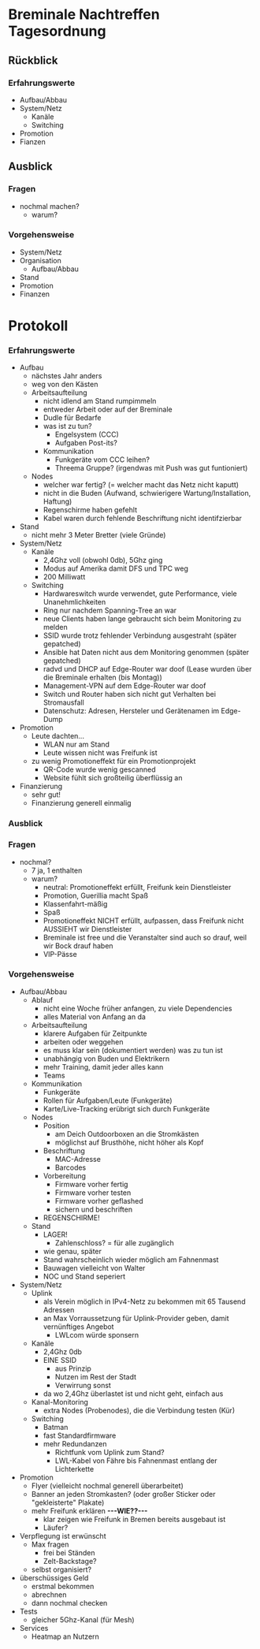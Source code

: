 # Breminale Nachtreffen Tagesordnung

## Rückblick
### Erfahrungswerte
* Aufbau/Abbau
* System/Netz
  * Kanäle
  * Switching
* Promotion
* Fianzen

## Ausblick
### Fragen
* nochmal machen?
  * warum?

### Vorgehensweise
* System/Netz
* Organisation
  * Aufbau/Abbau
* Stand
* Promotion
* Finanzen

# Protokoll
### Erfahrungswerte
* Aufbau
  * nächstes Jahr anders
  * weg von den Kästen
  * Arbeitsaufteilung
      * nicht idlend am Stand rumpimmeln
      * entweder Arbeit oder auf der Breminale
      * Dudle für Bedarfe
      * was ist zu tun?
          * Engelsystem (CCC)
          * Aufgaben Post-its?
      * Kommunikation
          * Funkgeräte vom CCC leihen?
          * Threema Gruppe? (irgendwas mit Push was gut funtioniert)
  * Nodes
      * welcher war fertig? (= welcher macht das Netz nicht kaputt)
      * nicht in die Buden (Aufwand, schwierigere Wartung/Installation, Haftung)
      * Regenschirme haben gefehlt
      * Kabel waren durch fehlende Beschriftung nicht identifzierbar
* Stand
  * nicht mehr 3 Meter Bretter (viele Gründe)
* System/Netz
  * Kanäle
      * 2,4Ghz voll (obwohl 0db), 5Ghz ging
      * Modus auf Amerika damit DFS und TPC weg
      * 200 Milliwatt
  * Switching
      * Hardwareswitch wurde verwendet, gute Performance, viele Unanehmlichkeiten
      * Ring nur nachdem Spanning-Tree an war
      * neue Clients haben lange gebraucht sich beim Monitoring zu melden
      * SSID wurde trotz fehlender Verbindung ausgestraht (später gepatched)
      * Ansible hat Daten nicht aus dem Monitoring genommen (später gepatched)
      * radvd und DHCP auf Edge-Router war doof (Lease wurden über die Breminale erhalten (bis Montag))
      * Management-VPN auf dem Edge-Router war doof
      * Switch und Router haben sich nicht gut Verhalten bei Stromausfall
      * Datenschutz: Adresen, Hersteler und Gerätenamen im Edge-Dump
* Promotion
  * Leute dachten...
      * WLAN nur am Stand
      * Leute wissen nicht was Freifunk ist
  * zu wenig Promotioneffekt für ein Promotionprojekt
      * QR-Code wurde wenig gescanned
      * Website fühlt sich großteilig überflüssig an
* Finanzierung
  * sehr gut!
  * Finanzierung generell einmalig

### Ausblick
### Fragen
* nochmal?
  * 7 ja, 1 enthalten
  * warum?
      * neutral: Promotioneffekt erfüllt, Freifunk kein Dienstleister
      * Promotion, Guerillia macht Spaß
      * Klassenfahrt-mäßig
      * Spaß
      * Promotioneffekt NICHT erfüllt, aufpassen, dass Freifunk nicht AUSSIEHT wir Dienstleister
      * Breminale ist free und die Veranstalter sind auch so drauf, weil wir Bock drauf haben
      * VIP-Pässe

### Vorgehensweise
* Aufbau/Abbau
  * Ablauf
      * nicht eine Woche früher anfangen, zu viele Dependencies
      * alles Material von Anfang an da
  * Arbeitsaufteilung
      * klarere Aufgaben für Zeitpunkte
      * arbeiten oder weggehen
      * es muss klar sein (dokumentiert werden) was zu tun ist
      * unabhängig von Buden und Elektrikern
      * mehr Training, damit jeder alles kann
      * Teams
  * Kommunikation
      * Funkgeräte
      * Rollen für Aufgaben/Leute (Funkgeräte)
      * Karte/Live-Tracking erübrigt sich durch Funkgeräte
  * Nodes
      * Position
          * am Deich Outdoorboxen an die Stromkästen
          * möglichst auf Brusthöhe, nicht höher als Kopf
      * Beschriftung
          * MAC-Adresse
          * Barcodes
      * Vorbereitung
          * Firmware vorher fertig
          * Firmware vorher testen
          * Firmware vorher geflashed
          * sichern und beschriften
      * REGENSCHIRME!
  * Stand
      * LAGER!
          * Zahlenschloss? = für alle zugänglich
      * wie genau, später
      * Stand wahrscheinlich wieder möglich am Fahnenmast
      * Bauwagen vielleicht von Walter
      * NOC und Stand seperiert
* System/Netz
  * Uplink
      * als Verein möglich in IPv4-Netz zu bekommen mit 65 Tausend Adressen
      * an Max Vorraussetzung für Uplink-Provider geben, damit vernünftiges Angebot
          * LWLcom würde sponsern
  * Kanäle
      * 2,4Ghz 0db
      * EINE SSID
          * aus Prinzip
          * Nutzen im Rest der Stadt
          * Verwirrung sonst
      * da wo 2,4Ghz überlastet ist und nicht geht, einfach aus
  * Kanal-Monitoring
      * extra Nodes (Probenodes), die die Verbindung testen (Kür)
  * Switching
      * Batman
      * fast Standardfirmware
      * mehr Redundanzen
          * Richtfunk vom Uplink zum Stand?
          * LWL-Kabel von Fähre bis Fahnenmast entlang der Lichterkette
* Promotion
  * Flyer (vielleicht nochmal generell überarbeitet)
  * Banner an jeden Stromkasten? (oder großer Sticker oder "gekleisterte" Plakate)
  * mehr Freifunk erklären **---WIE??---**
      * klar zeigen wie Freifunk in Bremen bereits ausgebaut ist
      * Läufer?
* Verpflegung ist erwünscht
  * Max fragen
      * frei bei Ständen
      * Zelt-Backstage?
  * selbst organisiert?
* überschüssiges Geld
  * erstmal bekommen
  * abrechnen
  * dann nochmal checken
* Tests
  * gleicher 5Ghz-Kanal (für Mesh)
* Services
  * Heatmap an Nutzern